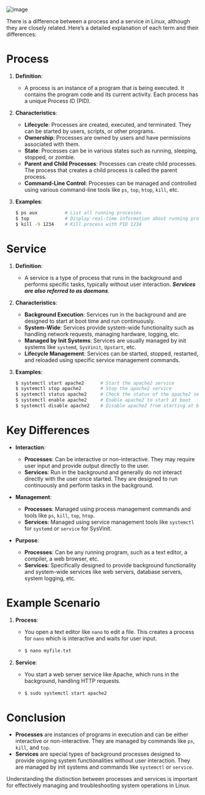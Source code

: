 ![image](https://github.com/user-attachments/assets/ec2c7076-d435-4649-a091-b4cfc2c08c4d)

There is a difference between a process and a service in Linux, although they are closely related. Here’s a detailed explanation of each term and their differences:

# Process

1. **Definition**:
   - A process is an instance of a program that is being executed. It contains the program code and its current activity. Each process has a unique Process ID (PID).

2. **Characteristics**:
   - **Lifecycle**: Processes are created, executed, and terminated. They can be started by users, scripts, or other programs.
   - **Ownership**: Processes are owned by users and have permissions associated with them.
   - **State**: Processes can be in various states such as running, sleeping, stopped, or zombie.
   - **Parent and Child Processes**: Processes can create child processes. The process that creates a child process is called the parent process.
   - **Command-Line Control**: Processes can be managed and controlled using various command-line tools like `ps`, `top`, `htop`, `kill`, etc.

3. **Examples**:
   ```sh
   $ ps aux          # List all running processes
   $ top             # Display real-time information about running processes
   $ kill -9 1234    # Kill process with PID 1234
   ```

# Service

1. **Definition**:
   - A service is a type of process that runs in the background and performs specific tasks, typically without user interaction. ___Services are also referred to as daemons___.

2. **Characteristics**:
   - **Background Execution**: Services run in the background and are designed to start at boot time and run continuously.
   - **System-Wide**: Services provide system-wide functionality such as handling network requests, managing hardware, logging, etc.
   - **Managed by Init Systems**: Services are usually managed by init systems like `systemd`, `SysVinit`, `Upstart`, etc.
   - **Lifecycle Management**: Services can be started, stopped, restarted, and reloaded using specific service management commands.

3. **Examples**:
   ```sh
   $ systemctl start apache2      # Start the apache2 service
   $ systemctl stop apache2       # Stop the apache2 service
   $ systemctl status apache2     # Check the status of the apache2 service
   $ systemctl enable apache2     # Enable apache2 to start at boot
   $ systemctl disable apache2    # Disable apache2 from starting at boot
   ```

# Key Differences

- **Interaction**:
  - **Processes**: Can be interactive or non-interactive. They may require user input and provide output directly to the user.
  - **Services**: Run in the background and generally do not interact directly with the user once started. They are designed to run continuously and perform tasks in the background.

- **Management**:
  - **Processes**: Managed using process management commands and tools like `ps`, `kill`, `top`, `htop`.
  - **Services**: Managed using service management tools like `systemctl` for `systemd` or `service` for SysVinit.

- **Purpose**:
  - **Processes**: Can be any running program, such as a text editor, a compiler, a web browser, etc.
  - **Services**: Specifically designed to provide background functionality and system-wide services like web servers, database servers, system logging, etc.

# Example Scenario

1. **Process**:
   - You open a text editor like `nano` to edit a file. This creates a process for `nano` which is interactive and waits for user input.
   - ```sh
     $ nano myfile.txt
     ```

2. **Service**:
   - You start a web server service like Apache, which runs in the background, handling HTTP requests.
   - ```sh
     $ sudo systemctl start apache2
     ```

# Conclusion

- **Processes** are instances of programs in execution and can be either interactive or non-interactive. They are managed by commands like `ps`, `kill`, and `top`.
- **Services** are special types of background processes designed to provide ongoing system functionalities without user interaction. They are managed by init systems and commands like `systemctl` or `service`.

Understanding the distinction between processes and services is important for effectively managing and troubleshooting system operations in Linux.
